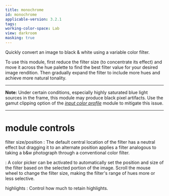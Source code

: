 ```yaml
---
title: monochrome
id: monochrome
applicable-version: 3.2.1
tags: 
working-color-space: Lab 
view: darkroom
masking: true
---
```


Quickly convert an image to black & white using a variable color filter.

To use this module, first reduce the filter size (to concentrate its effect) and move it across the hue palette to find the best filter value for your desired image rendition. Then gradually expand the filter to include more hues and achieve more natural tonality.

---

**Note:** Under certain conditions, especially highly saturated blue light sources in the frame, this module may produce black pixel artifacts. Use the gamut clipping option of the [_input color profile_](./input-color-profile.md) module to mitigate this issue.

---

# module controls

filter size/position
: The default central location of the filter has a neutral effect but dragging it to an alternate position applies a filter analogous to taking a b&w photograph through a conventional color filter.

: A color picker can be activated to automatically set the position and size of the filter based on the selected portion of the image. Scroll the mouse wheel to change the filter size, making the filter's range of hues more or less selective.

highlights
: Control how much to retain highlights.

